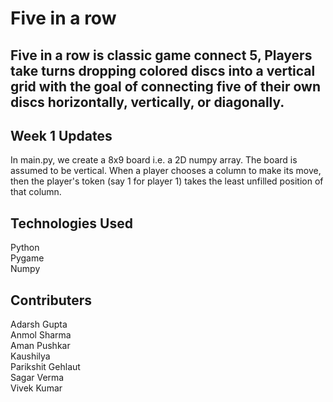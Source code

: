 # Five in a row

## Five in a row is classic game connect 5, Players take turns dropping colored discs into a vertical grid with the goal of connecting five of their own discs horizontally, vertically, or diagonally.

## Week 1 Updates

In main.py, we create a 8x9 board i.e. a 2D numpy array. The board is assumed to be vertical. When a player chooses a column to make its move, then the player's token (say 1 for player 1) takes the least unfilled position of that column.

## Technologies Used

Python  
Pygame  
Numpy

## Contributers

Adarsh Gupta  
Anmol Sharma  
Aman Pushkar  
Kaushilya  
Parikshit Gehlaut  
Sagar Verma  
Vivek Kumar
